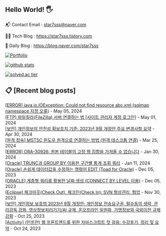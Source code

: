 ## Hello World! 🖐

📬 Contact Email : star7sss@naver.com

👨‍💻 Tech Blog : https://star7sss.tistory.com

🤪 Daily Blog : https://blog.naver.com/star7sss

[![Portfolio](https://img.shields.io/badge/Portfolio-%23000000.svg?style=for-the-badge&logo=firefox&logoColor=#FF7139)](https://fern-way-13f.notion.site/Jang-Thang-3b7b327981a2456c8ee5952eadb848b9)

[![github stats](https://github-readme-stats.vercel.app/api?username=jangThang&show_icons=true&hide_border=False)](https://star7sss.tistory.com)

[![solved.ac tier](http://mazassumnida.wtf/api/v2/generate_badge?boj=star7sss)](https://solved.ac/star7sss)

## 📋 [Recent blog posts]
[[ERROR] java.io.IOException: Could not find resource abc.xml (sqlmap namespace 지정 오류)](https://star7sss.tistory.com/1008) - May 05, 2024<br>
[[FTP] 파일질라(FileZilla) 서버 연결하는 법 [사이트 관리자 계정 로그인]](https://star7sss.tistory.com/1007) - May 01, 2024<br>
[[보안] 개인정보의 안전성 확보조치 기준: 2023년 9월 개정안 주요 변경사항 요약](https://star7sss.tistory.com/1006) - Apr 30, 2024<br>
[[원격 접속] MSTSC 윈도우 원격으로 연결하는 방법 (원격 데스크톱 연결)](https://star7sss.tistory.com/1005) - Mar 25, 2024<br>
[[ERROR] ORA-30926: 원본 테이블의 고정 행 집합을 가져올 수 없습니다](https://star7sss.tistory.com/1004) - Jan 30, 2024<br>
[[Oracle] TRUNC과 GROUP BY 이용한 구간별 통계 조회 쿼리](https://star7sss.tistory.com/1003) - Jan 11, 2024<br>
[[Oracle] 손쉽게 데이터값을 수정하는 명령어 EDIT (Toad for Oracle)](https://star7sss.tistory.com/1002) - Dec 05, 2023<br>
[[ORACLE] 계층형 쿼리를 활용한 날짜 생성 (CONNECT BY LEVEL 이용)](https://star7sss.tistory.com/1001) - Dec 05, 2023<br>
[[Eclipse] 체크아웃(Check Out), 체크인(Check In): SVN 형상관리, 협업](https://star7sss.tistory.com/1000) - Nov 30, 2023<br>
[[보안] 개인정보 보호법 2023년 9월 개정안: 개인정보 전송요구권, 필수동의 생략, 관리감독 강화, 영상정보처리기기/AI 규제, 온오프라인 일원화, 가명정보와 국외이전 규제 강화](https://star7sss.tistory.com/999) - Oct 25, 2023<br>
[[Activity] (인프런) 웹 프론트엔드를 위한 자바스크립트 첫 걸음: 수강후기, 정리 및 요약](https://star7sss.tistory.com/998) - Oct 24, 2023<br>
